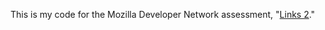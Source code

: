 This is my code for the Mozilla Developer Network assessment, "[Links 2](https://developer.mozilla.org/en-US/docs/Learn/HTML/Introduction_to_HTML/Test_your_skills:_Links)."
